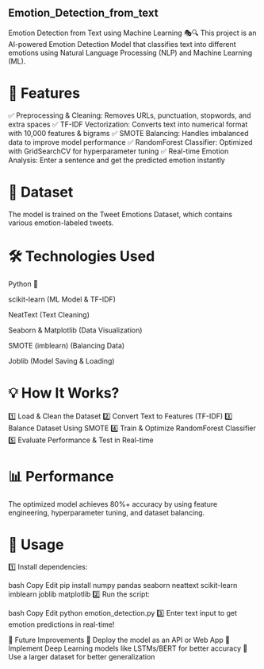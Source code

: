 ## Emotion_Detection_from_text
Emotion Detection from Text using Machine Learning 🎭🔍
This project is an AI-powered Emotion Detection Model that classifies text into different emotions using Natural Language Processing (NLP) and Machine Learning (ML).

# 🚀 Features
✅ Preprocessing & Cleaning: Removes URLs, punctuation, stopwords, and extra spaces
✅ TF-IDF Vectorization: Converts text into numerical format with 10,000 features & bigrams
✅ SMOTE Balancing: Handles imbalanced data to improve model performance
✅ RandomForest Classifier: Optimized with GridSearchCV for hyperparameter tuning
✅ Real-time Emotion Analysis: Enter a sentence and get the predicted emotion instantly

# 📂 Dataset
The model is trained on the Tweet Emotions Dataset, which contains various emotion-labeled tweets.

# 🛠 Technologies Used
Python 🐍

scikit-learn (ML Model & TF-IDF)

NeatText (Text Cleaning)

Seaborn & Matplotlib (Data Visualization)

SMOTE (imblearn) (Balancing Data)

Joblib (Model Saving & Loading)

# 💡 How It Works?
1️⃣ Load & Clean the Dataset
2️⃣ Convert Text to Features (TF-IDF)
3️⃣ Balance Dataset Using SMOTE
4️⃣ Train & Optimize RandomForest Classifier
5️⃣ Evaluate Performance & Test in Real-time

# 📊 Performance
The optimized model achieves 80%+ accuracy by using feature engineering, hyperparameter tuning, and dataset balancing.

# 📌 Usage
1️⃣ Install dependencies:

bash
Copy
Edit
pip install numpy pandas seaborn neattext scikit-learn imblearn joblib matplotlib
2️⃣ Run the script:

bash
Copy
Edit
python emotion_detection.py
3️⃣ Enter text input to get emotion predictions in real-time!

🧩 Future Improvements
🔹 Deploy the model as an API or Web App
🔹 Implement Deep Learning models like LSTMs/BERT for better accuracy
🔹 Use a larger dataset for better generalization
